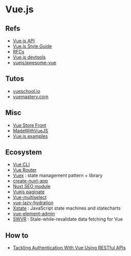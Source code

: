 # Vue.js

## Refs

- [Vue.js API](https://vuejs.org/v2/api/)
- [Vue.js Style Guide](https://vuejs.org/v2/style-guide/)
- [RFCs](https://github.com/vuejs/rfcs)
- [Vue.js devtools](https://addons.mozilla.org/en-US/firefox/addon/vue-js-devtools/)
- [vuejs/awesome-vue](https://github.com/vuejs/awesome-vue)

## Tutos

- [vueschool.io](https://vueschool.io/)
- [vuemastery.com](https://www.vuemastery.com/)

## Misc

- [Vue Store Front](https://www.vuestorefront.io/)
- [MadeWithVueJS](https://madewithvuejs.com/)
- [Vue.js examples](https://vuejsexamples.com/)

## Ecosystem

- [Vue CLI](https://cli.vuejs.org/)
- [Vue Router](https://router.vuejs.org/)
- [Vuex](https://vuex.vuejs.org/) : state management pattern + library
- [create-nuxt-app](https://github.com/nuxt/create-nuxt-app)
- [Nuxt SEO module](https://www.npmjs.com/package/nuxt-seo-module)
- [Vuejs paginate](https://www.npmjs.com/package/vuejs-paginate)
- [Vue-multiselect](https://vue-multiselect.js.org/)
- [vue-lazy-hydration](https://github.com/maoberlehner/vue-lazy-hydration)
- [Xstate](https://xstate.js.org/) : JavaScript state machines and statecharts
- [vue-element-admin](https://github.com/PanJiaChen/vue-element-admin)
- [SWVR](https://github.com/Kong/swrv) : Stale-while-revalidate data fetching for Vue

## How to

- [Tackling Authentication With Vue Using RESTful APIs](https://css-tricks.com/tackling-authentication-with-vue-using-restful-apis/)
